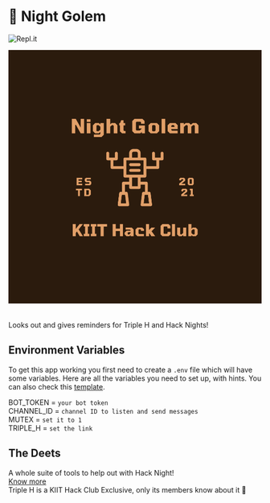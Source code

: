 # :crescent_moon: Night Golem

<img alt="Repl.it" src="https://img.shields.io/badge/Repl.it-%230D101E.svg?&style=for-the-badge&logo=Repl.it&logoColor=white"/><br>
<div align=center><img src="/Night_Golem.svg"></div><br>

Looks out and gives reminders for Triple H and Hack Nights!

## Environment Variables
To get this app working you first need to create a `.env` file which will have some variables. Here are all the variables you need to set up, with hints. You can also check this [template](TEMPLATE.env).

BOT_TOKEN = `your bot token`<br>
CHANNEL_ID = `channel ID to listen and send messages`<br>
MUTEX = `set it to 1`<br>
TRIPLE_H = `set the link`

## The Deets
A whole suite of tools to help out with Hack Night!<br>
[Know more](https://hackclub.com/night/)<br>
Triple H is a KIIT Hack Club Exclusive, only its members know about it :eyes: